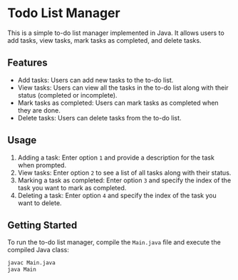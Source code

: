 # Todo List Manager

This is a simple to-do list manager implemented in Java. It allows users to add tasks, view tasks, mark tasks as completed, and delete tasks.

## Features

- Add tasks: Users can add new tasks to the to-do list.
- View tasks: Users can view all the tasks in the to-do list along with their status (completed or incomplete).
- Mark tasks as completed: Users can mark tasks as completed when they are done.
- Delete tasks: Users can delete tasks from the to-do list.

## Usage

1. Adding a task: Enter option `1` and provide a description for the task when prompted.
2. View tasks: Enter option `2` to see a list of all tasks along with their status.
3. Marking a task as completed: Enter option `3` and specify the index of the task you want to mark as completed.
4. Deleting a task: Enter option `4` and specify the index of the task you want to delete.

## Getting Started

To run the to-do list manager, compile the `Main.java` file and execute the compiled Java class:

```bash
javac Main.java
java Main
